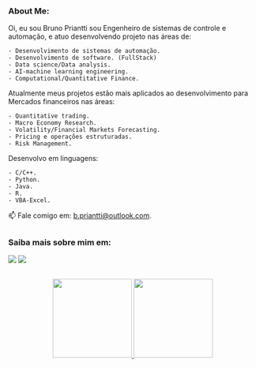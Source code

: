 ### About Me:

Oi, eu sou Bruno Priantti sou Engenheiro de sistemas de controle e automação,  e atuo desenvolvendo projeto nas áreas de:  

    - Desenvolvimento de sistemas de automação.   
    - Desenvolvimento de software. (FullStack) 
    - Data science/Data analysis.  
    - AI-machine learning engineering.  
    - Computational/Quantitative Finance.  

Atualmente meus projetos estão mais aplicados ao desenvolvimento para Mercados financeiros nas áreas:  

    - Quantitative trading.
    - Macro Economy Research.
    - Volatility/Financial Markets Forecasting.
    - Pricing e operações estruturadas.
    - Risk Management.

Desenvolvo em linguagens:  

    - C/C++.  
    - Python.  
    - Java.  
    - R.  
    - VBA-Excel.  



📫 Fale comigo em: b.priantti@outlook.com.  

##
### Saiba mais sobre mim em:
<div> 
  <a href="https://www.instagram.com/brunopriantti/" target="_blank"><img src="https://img.shields.io/badge/-Instagram-%23E4405F?style=for-the-badge&logo=instagram&logoColor=white" target="_blank"></a>
  <a href="https://www.linkedin.com/in/bpriantti" target="_blank"><img src="https://img.shields.io/badge/-LinkedIn-%230077B5?style=for-the-badge&logo=linkedin&logoColor=white" target="_blank"></a> 

##
<div align="center">
  <a href="https://github.com/vinitoni">
    <img height="160em" src="https://github-readme-stats.vercel.app/api?username=bpriantti&show_icons=true&theme=github_dark&include_all_commits=true&count_private=true"/>
   <img height="160em" src="https://github-readme-stats.vercel.app/api/top-langs/?username=bpriantti&layout=compact&langs_count=7&theme=github_dark"/>
</div>

         
          
  

  


